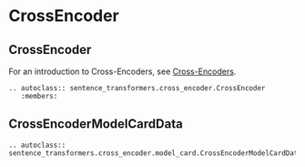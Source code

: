 # CrossEncoder

## CrossEncoder
For an introduction to Cross-Encoders, see [Cross-Encoders](../../cross_encoder/usage/usage.rst).
```{eval-rst}
.. autoclass:: sentence_transformers.cross_encoder.CrossEncoder
   :members:
```

## CrossEncoderModelCardData
```{eval-rst}
.. autoclass:: sentence_transformers.cross_encoder.model_card.CrossEncoderModelCardData
```
